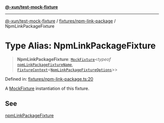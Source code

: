 [**@-xun/test-mock-fixture**](../../../README.md)

***

[@-xun/test-mock-fixture](../../../README.md) / [fixtures/npm-link-package](../README.md) / NpmLinkPackageFixture

# Type Alias: NpmLinkPackageFixture

> **NpmLinkPackageFixture**: [`MockFixture`](../../../types/fixtures/type-aliases/MockFixture.md)\<*typeof* [`npmLinkPackageFixtureName`](../variables/npmLinkPackageFixtureName.md), [`FixtureContext`](../../../types/fixtures/type-aliases/FixtureContext.md)\<[`NpmLinkPackageFixtureOptions`](NpmLinkPackageFixtureOptions.md)\>\>

Defined in: [fixtures/npm-link-package.ts:20](https://github.com/Xunnamius/test-utils/blob/14b8913d5f48373a9eb174660cf655c3dfccb324/packages/test-mock-fixture/src/fixtures/npm-link-package.ts#L20)

A [MockFixture](../../../types/fixtures/type-aliases/MockFixture.md) instantiation of this fixture.

## See

[npmLinkPackageFixture](../functions/npmLinkPackageFixture.md)
